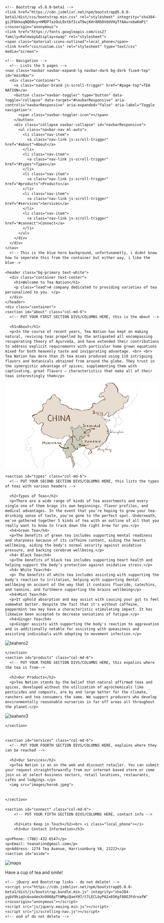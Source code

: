 <!doctype html>
<html lang="en">
  <head>
    <meta charset="UTF-8">
    <meta name="description" content="An educational tea site.">
      <meta name="author" content="Lauren Park">
    <meta name="viewport" content="width=device-width, initial-scale=1.0">
    <title>Tea Nation</title>

    <!-- Bootstrap v5.0.0-beta1 -->
    <link href="https://cdn.jsdelivr.net/npm/bootstrap@5.0.0-beta1/dist/css/bootstrap.min.css" rel="stylesheet" integrity="sha384-giJF6kkoqNQ00vy+HMDP7azOuL0xtbfIcaT9wjKHr8RbDVddVHyTfAAsrekwKmP1" crossorigin="anonymous">
    <link href="https://fonts.googleapis.com/css2?family=Raleway&display=swap" rel="stylesheet">
    <span class="material-icons-outlined">local_phone</span>
    <link href="css/custom.css" rel="stylesheet" type="text/css" media="screen">

  </head>

  <body id="page-top">

    <!-- Navigation -->
      <!-- Lists the 5 pages -->
    <nav class="navbar navbar-expand-lg navbar-dark bg-dark fixed-top" id="mainNav">
      <div class="container">
        <a class="navbar-brand js-scroll-trigger" href="#page-top">TEA NATION</a>
        <button class="navbar-toggler" type="button" data-toggle="collapse" data-target="#navbarResponsive" aria-controls="navbarResponsive" aria-expanded="false" aria-label="Toggle navigation">
          <span class="navbar-toggler-icon"></span>
        </button>
        <div class="collapse navbar-collapse" id="navbarResponsive">
          <ul class="navbar-nav ml-auto">
            <li class="nav-item">
              <a class="nav-link js-scroll-trigger" href="#about">About</a>
            </li>
            <li class="nav-item">
              <a class="nav-link js-scroll-trigger" href="#types">Types</a>
            </li>
            <li class="nav-item">
              <a class="nav-link js-scroll-trigger" href="#products">Products</a>
            </li>
            <li class="nav-item">
              <a class="nav-link js-scroll-trigger" href="#services">Services</a>
            </li>
            <li class="nav-item">
              <a class="nav-link js-scroll-trigger" href="#connect">Connect</a>
            </li>
          </ul>
        </div>
      </div>
    </nav>
      <!-- This is the blue hero background, unfortunanetly, i didnt know how to seperate this from the container but either way, i like the blue-->

    <header class="bg-primary text-white">
      <div class="container text-center">
        <h1>Welcome to Tea Nation</h1>
        <p class="lead">A company dedicated to providing varieties of tea personalized to you. </p>
      </div>
    </header>
    <div class="container">
    <section id="about" class="col-md-6">
      <!-- PUT YOUR FIRST SECTION DIVS/COLUMNS HERE, this is the about -->
    
      <h1>About</h1>
      <p>In the course of recent years, Tea Nation has kept on making natural, reviving teas propelled by the antiquated all encompassing recuperating theory of Ayurveda, and have extended their contributions to address explicit requirements with particular home grown equations mixed for both heavenly taste and invigorating advantage. <br> <br> Tea Nation has more than 25 tea mixes produced using 110 intriguing flavors and botanicals obtained from around the globe. They trust in the synergistic advantage of spices; supplementing them with captivating, great flavors – characteristics that make all of their teas interestingly them</p>
<img src="pics/orgin.jpg">

    <section id="types" class="col-md-6">
      <!-- PUT YOUR SECOND SECTION DIVS/COLUMNS HERE, this lists the types of teas with various headers -->
      
      <h2>Types of Teas</h2>
      <p>There are a wide range of kinds of tea assortments and every single one of them brags its own beginnings, flavor profiles, and medical advantages. In the event that you're hoping to grow your tea-drinking sense of taste, you've gone to the perfect spot. Underneath, we've gathered together 5 kinds of tea with an outline of all that you really want to know to track down the right brew for you.</p>
      <h4>Green Tea</h4>
      <p>The benefits of green tea includes supporting mental readiness and sharpness because of its caffeine content, aiding the hearts wellbeing, aiding the body's normal security against oxidative pressure, and backing cerebrum wellbeing.</p>
      <h4> Black Tea</h4>
      <p>The benefits of black tea includes supporting heart health and helping support the body’s protection against oxidative stress.</p>
      <h4> White Tea</h4>
      <p> The benefits of white tea includes assisting with supporting the body's reaction to irritation, helping with supporting dental wellbeing on account of the way that it contains fluoride, catechins, and tannins, and furthmore supporting the brains wellbeing</p>
      <h4>Mint Tea</h4>
      <p>It uphold absorption and may assist with causing your gut to feel somewhat better. Despite the fact that it's without caffeine, peppermint tea may have a characteristic stimulating impact. It has likewise been accepted to decrease sensations of fatigue.</p>
      <h4>Ginger Tea</h4>
      <p>Ginger assists with supporting the body's reaction to aggravation and is additionally notable for assisting with queasiness and assisting individuals with adapting to movement infection.</p>

![teahero2](https://user-images.githubusercontent.com/93554591/143908625-e1f458d2-4d4f-4993-bd7e-08578591c4b3.jpeg)
      


      
    </section>
    <section id="products" class="col-md-6">
      <!-- PUT YOUR THIRD SECTION DIVS/COLUMNS HERE, this expalins where the tea is from-->
      
      <h2>Our Products</h2>
      <p>Tea Nation stands by the belief that natural affirmed teas and spices, developed without the utilization of agrochemicals like pesticides and composts, are by and large better for the climate, ranchers and tea consumers the same. We support producers who develop environmentally reasonable nurseries in far off areas all throughout the planet.</p>
![teahero3](https://user-images.githubusercontent.com/93554591/143908917-0e5084a5-5dd8-4979-b7b5-ac33847e8e5b.jpeg)
      
    </section>


    <section id="services" class="col-md-6">
      <!-- PUT YOUR FOURTH SECTION DIVS/COLUMNS HERE, explains where they can be reached -->
      
      <h2>Our Services</h2>
      <p>Tea Nation is an on the web and discount retailer. You can submit your request straightforwardly from our internet based store or come join us at select business sectors, retail locations, restaurants, cafés and lodgings.</p>
      <img src="images/hero6.jpeg">
        
      
    </section>

    <section id="connect" class="col-md-6">
    	<!-- PUT YOUR FIFTH SECTION DIVS/COLUMNS HERE, contact info -->
		
		<h2>Lets Keep in Touch</h2><br> <i class="local_phone"></i>
		<h3>Our Contact Information</h3>
    
    <p>Phone: (788)-432-6547</p>
    <p>Email: teanation@gmail.com</p>
    <p>Address: 1274 Tea Avenue, Harrisonburg VA, 22222</p>
    <section id="aside">
<img width="250" alt="maps" src="https://user-images.githubusercontent.com/93554591/143909043-de63a3a7-e808-483f-b2d2-20e7cc9de25c.png">
    </section>

    
  </section>
  </div>
    <!-- Footer -->
    <footer>
      	<!-- PUT YOUR FOOTER CONTENT HERE -->
        <p>Have a cup of tea and smile!</p>
    </footer>

    <!-- jQuery and Bootstrap links - do not delete! -->
    <script src="https://cdn.jsdelivr.net/npm/bootstrap@5.0.0-beta1/dist/js/bootstrap.bundle.min.js" integrity="sha384-ygbV9kiqUc6oa4msXn9868pTtWMgiQaeYH7/t7LECLbyPA2x65Kgf80OJFdroafW" crossorigin="anonymous"></script>
    <script src="js/jquery.easing.min.js"></script>
    <script src="js/scrolling-nav.js"></script>
    <!-- end of do not delete -->
    

  </body>

</html>

